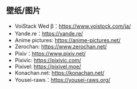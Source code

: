 ## 壁纸/图片
+ VoiStack Wed β：https://www.voistock.com/ja/
+ Yande.re：https://yande.re/
+ Anime pictures: https://anime-pictures.net/
+ Zerochan: https://www.zerochan.net/
+ Pixiv：https://www.pixiv.net/
+ Pixivic: https://pixivic.com/
+ Pixivel: https://pixivel.moe/
+ Konachan.net: https://konachan.net/
+ Yousei-raws：https://yousei-raws.org/
